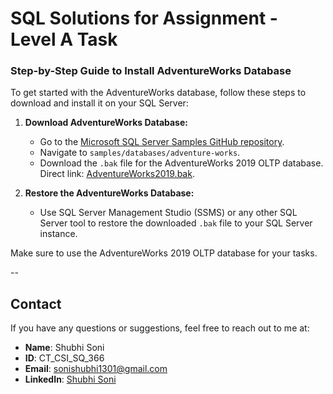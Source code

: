 # SQL Solutions for Assignment - Level A Task

### Step-by-Step Guide to Install AdventureWorks Database

To get started with the AdventureWorks database, follow these steps to download and install it on your SQL Server:

1. **Download AdventureWorks Database:**
   - Go to the [Microsoft SQL Server Samples GitHub repository](https://github.com/microsoft/sql-server-samples).
   - Navigate to `samples/databases/adventure-works`.
   - Download the `.bak` file for the AdventureWorks 2019 OLTP database. Direct link: [AdventureWorks2019.bak](https://github.com/microsoft/sql-server-samples/releases/download/adventureworks/AdventureWorks2019.bak).

2. **Restore the AdventureWorks Database:**
   - Use SQL Server Management Studio (SSMS) or any other SQL Server tool to restore the downloaded `.bak` file to your SQL Server instance.

Make sure to use the AdventureWorks 2019 OLTP database for your tasks.

--
## Contact

If you have any questions or suggestions, feel free to reach out to me at:
- **Name**: Shubhi Soni
- **ID**: CT_CSI_SQ_366
- **Email**: sonishubhi1301@gmail.com
- **LinkedIn**: [Shubhi Soni](https://linkedin.com/in/shubhi-soni13/)
